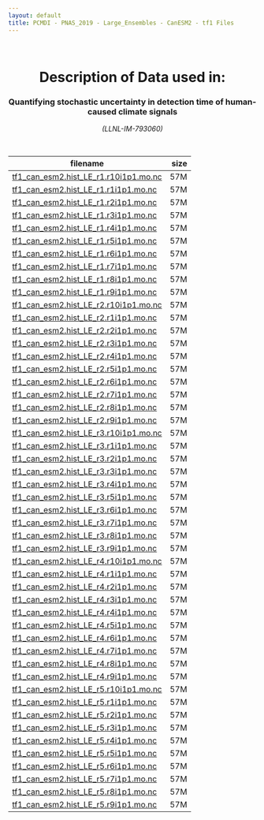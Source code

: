 ```yaml
---
layout: default
title: PCMDI - PNAS_2019 - Large_Ensembles - CanESM2 - tf1 Files
---
```


<br>
<center>
    <p>
        <h1>Description of Data used in:</h1>
        <h3>Quantifying stochastic uncertainty in detection time of human-caused climate signals</h3>
    </p>
    <p><em>(LLNL-IM-793060)</em></p>
</center>
<br>

filename | size
   ---   | ---:
[tf1_can_esm2.hist_LE_r1.r10i1p1.mo.nc](https://pcmdi.llnl.gov/climate-data/PNAS_2019/Large_Ensembles/CanESM2/tf1/tf1_can_esm2.hist_LE_r1.r10i1p1.mo.nc) | 57M
[tf1_can_esm2.hist_LE_r1.r1i1p1.mo.nc](https://pcmdi.llnl.gov/climate-data/PNAS_2019/Large_Ensembles/CanESM2/tf1/tf1_can_esm2.hist_LE_r1.r1i1p1.mo.nc) | 57M
[tf1_can_esm2.hist_LE_r1.r2i1p1.mo.nc](https://pcmdi.llnl.gov/climate-data/PNAS_2019/Large_Ensembles/CanESM2/tf1/tf1_can_esm2.hist_LE_r1.r2i1p1.mo.nc) | 57M
[tf1_can_esm2.hist_LE_r1.r3i1p1.mo.nc](https://pcmdi.llnl.gov/climate-data/PNAS_2019/Large_Ensembles/CanESM2/tf1/tf1_can_esm2.hist_LE_r1.r3i1p1.mo.nc) | 57M
[tf1_can_esm2.hist_LE_r1.r4i1p1.mo.nc](https://pcmdi.llnl.gov/climate-data/PNAS_2019/Large_Ensembles/CanESM2/tf1/tf1_can_esm2.hist_LE_r1.r4i1p1.mo.nc) | 57M
[tf1_can_esm2.hist_LE_r1.r5i1p1.mo.nc](https://pcmdi.llnl.gov/climate-data/PNAS_2019/Large_Ensembles/CanESM2/tf1/tf1_can_esm2.hist_LE_r1.r5i1p1.mo.nc) | 57M
[tf1_can_esm2.hist_LE_r1.r6i1p1.mo.nc](https://pcmdi.llnl.gov/climate-data/PNAS_2019/Large_Ensembles/CanESM2/tf1/tf1_can_esm2.hist_LE_r1.r6i1p1.mo.nc) | 57M
[tf1_can_esm2.hist_LE_r1.r7i1p1.mo.nc](https://pcmdi.llnl.gov/climate-data/PNAS_2019/Large_Ensembles/CanESM2/tf1/tf1_can_esm2.hist_LE_r1.r7i1p1.mo.nc) | 57M
[tf1_can_esm2.hist_LE_r1.r8i1p1.mo.nc](https://pcmdi.llnl.gov/climate-data/PNAS_2019/Large_Ensembles/CanESM2/tf1/tf1_can_esm2.hist_LE_r1.r8i1p1.mo.nc) | 57M
[tf1_can_esm2.hist_LE_r1.r9i1p1.mo.nc](https://pcmdi.llnl.gov/climate-data/PNAS_2019/Large_Ensembles/CanESM2/tf1/tf1_can_esm2.hist_LE_r1.r9i1p1.mo.nc) | 57M
[tf1_can_esm2.hist_LE_r2.r10i1p1.mo.nc](https://pcmdi.llnl.gov/climate-data/PNAS_2019/Large_Ensembles/CanESM2/tf1/tf1_can_esm2.hist_LE_r2.r10i1p1.mo.nc) | 57M
[tf1_can_esm2.hist_LE_r2.r1i1p1.mo.nc](https://pcmdi.llnl.gov/climate-data/PNAS_2019/Large_Ensembles/CanESM2/tf1/tf1_can_esm2.hist_LE_r2.r1i1p1.mo.nc) | 57M
[tf1_can_esm2.hist_LE_r2.r2i1p1.mo.nc](https://pcmdi.llnl.gov/climate-data/PNAS_2019/Large_Ensembles/CanESM2/tf1/tf1_can_esm2.hist_LE_r2.r2i1p1.mo.nc) | 57M
[tf1_can_esm2.hist_LE_r2.r3i1p1.mo.nc](https://pcmdi.llnl.gov/climate-data/PNAS_2019/Large_Ensembles/CanESM2/tf1/tf1_can_esm2.hist_LE_r2.r3i1p1.mo.nc) | 57M
[tf1_can_esm2.hist_LE_r2.r4i1p1.mo.nc](https://pcmdi.llnl.gov/climate-data/PNAS_2019/Large_Ensembles/CanESM2/tf1/tf1_can_esm2.hist_LE_r2.r4i1p1.mo.nc) | 57M
[tf1_can_esm2.hist_LE_r2.r5i1p1.mo.nc](https://pcmdi.llnl.gov/climate-data/PNAS_2019/Large_Ensembles/CanESM2/tf1/tf1_can_esm2.hist_LE_r2.r5i1p1.mo.nc) | 57M
[tf1_can_esm2.hist_LE_r2.r6i1p1.mo.nc](https://pcmdi.llnl.gov/climate-data/PNAS_2019/Large_Ensembles/CanESM2/tf1/tf1_can_esm2.hist_LE_r2.r6i1p1.mo.nc) | 57M
[tf1_can_esm2.hist_LE_r2.r7i1p1.mo.nc](https://pcmdi.llnl.gov/climate-data/PNAS_2019/Large_Ensembles/CanESM2/tf1/tf1_can_esm2.hist_LE_r2.r7i1p1.mo.nc) | 57M
[tf1_can_esm2.hist_LE_r2.r8i1p1.mo.nc](https://pcmdi.llnl.gov/climate-data/PNAS_2019/Large_Ensembles/CanESM2/tf1/tf1_can_esm2.hist_LE_r2.r8i1p1.mo.nc) | 57M
[tf1_can_esm2.hist_LE_r2.r9i1p1.mo.nc](https://pcmdi.llnl.gov/climate-data/PNAS_2019/Large_Ensembles/CanESM2/tf1/tf1_can_esm2.hist_LE_r2.r9i1p1.mo.nc) | 57M
[tf1_can_esm2.hist_LE_r3.r10i1p1.mo.nc](https://pcmdi.llnl.gov/climate-data/PNAS_2019/Large_Ensembles/CanESM2/tf1/tf1_can_esm2.hist_LE_r3.r10i1p1.mo.nc) | 57M
[tf1_can_esm2.hist_LE_r3.r1i1p1.mo.nc](https://pcmdi.llnl.gov/climate-data/PNAS_2019/Large_Ensembles/CanESM2/tf1/tf1_can_esm2.hist_LE_r3.r1i1p1.mo.nc) | 57M
[tf1_can_esm2.hist_LE_r3.r2i1p1.mo.nc](https://pcmdi.llnl.gov/climate-data/PNAS_2019/Large_Ensembles/CanESM2/tf1/tf1_can_esm2.hist_LE_r3.r2i1p1.mo.nc) | 57M
[tf1_can_esm2.hist_LE_r3.r3i1p1.mo.nc](https://pcmdi.llnl.gov/climate-data/PNAS_2019/Large_Ensembles/CanESM2/tf1/tf1_can_esm2.hist_LE_r3.r3i1p1.mo.nc) | 57M
[tf1_can_esm2.hist_LE_r3.r4i1p1.mo.nc](https://pcmdi.llnl.gov/climate-data/PNAS_2019/Large_Ensembles/CanESM2/tf1/tf1_can_esm2.hist_LE_r3.r4i1p1.mo.nc) | 57M
[tf1_can_esm2.hist_LE_r3.r5i1p1.mo.nc](https://pcmdi.llnl.gov/climate-data/PNAS_2019/Large_Ensembles/CanESM2/tf1/tf1_can_esm2.hist_LE_r3.r5i1p1.mo.nc) | 57M
[tf1_can_esm2.hist_LE_r3.r6i1p1.mo.nc](https://pcmdi.llnl.gov/climate-data/PNAS_2019/Large_Ensembles/CanESM2/tf1/tf1_can_esm2.hist_LE_r3.r6i1p1.mo.nc) | 57M
[tf1_can_esm2.hist_LE_r3.r7i1p1.mo.nc](https://pcmdi.llnl.gov/climate-data/PNAS_2019/Large_Ensembles/CanESM2/tf1/tf1_can_esm2.hist_LE_r3.r7i1p1.mo.nc) | 57M
[tf1_can_esm2.hist_LE_r3.r8i1p1.mo.nc](https://pcmdi.llnl.gov/climate-data/PNAS_2019/Large_Ensembles/CanESM2/tf1/tf1_can_esm2.hist_LE_r3.r8i1p1.mo.nc) | 57M
[tf1_can_esm2.hist_LE_r3.r9i1p1.mo.nc](https://pcmdi.llnl.gov/climate-data/PNAS_2019/Large_Ensembles/CanESM2/tf1/tf1_can_esm2.hist_LE_r3.r9i1p1.mo.nc) | 57M
[tf1_can_esm2.hist_LE_r4.r10i1p1.mo.nc](https://pcmdi.llnl.gov/climate-data/PNAS_2019/Large_Ensembles/CanESM2/tf1/tf1_can_esm2.hist_LE_r4.r10i1p1.mo.nc) | 57M
[tf1_can_esm2.hist_LE_r4.r1i1p1.mo.nc](https://pcmdi.llnl.gov/climate-data/PNAS_2019/Large_Ensembles/CanESM2/tf1/tf1_can_esm2.hist_LE_r4.r1i1p1.mo.nc) | 57M
[tf1_can_esm2.hist_LE_r4.r2i1p1.mo.nc](https://pcmdi.llnl.gov/climate-data/PNAS_2019/Large_Ensembles/CanESM2/tf1/tf1_can_esm2.hist_LE_r4.r2i1p1.mo.nc) | 57M
[tf1_can_esm2.hist_LE_r4.r3i1p1.mo.nc](https://pcmdi.llnl.gov/climate-data/PNAS_2019/Large_Ensembles/CanESM2/tf1/tf1_can_esm2.hist_LE_r4.r3i1p1.mo.nc) | 57M
[tf1_can_esm2.hist_LE_r4.r4i1p1.mo.nc](https://pcmdi.llnl.gov/climate-data/PNAS_2019/Large_Ensembles/CanESM2/tf1/tf1_can_esm2.hist_LE_r4.r4i1p1.mo.nc) | 57M
[tf1_can_esm2.hist_LE_r4.r5i1p1.mo.nc](https://pcmdi.llnl.gov/climate-data/PNAS_2019/Large_Ensembles/CanESM2/tf1/tf1_can_esm2.hist_LE_r4.r5i1p1.mo.nc) | 57M
[tf1_can_esm2.hist_LE_r4.r6i1p1.mo.nc](https://pcmdi.llnl.gov/climate-data/PNAS_2019/Large_Ensembles/CanESM2/tf1/tf1_can_esm2.hist_LE_r4.r6i1p1.mo.nc) | 57M
[tf1_can_esm2.hist_LE_r4.r7i1p1.mo.nc](https://pcmdi.llnl.gov/climate-data/PNAS_2019/Large_Ensembles/CanESM2/tf1/tf1_can_esm2.hist_LE_r4.r7i1p1.mo.nc) | 57M
[tf1_can_esm2.hist_LE_r4.r8i1p1.mo.nc](https://pcmdi.llnl.gov/climate-data/PNAS_2019/Large_Ensembles/CanESM2/tf1/tf1_can_esm2.hist_LE_r4.r8i1p1.mo.nc) | 57M
[tf1_can_esm2.hist_LE_r4.r9i1p1.mo.nc](https://pcmdi.llnl.gov/climate-data/PNAS_2019/Large_Ensembles/CanESM2/tf1/tf1_can_esm2.hist_LE_r4.r9i1p1.mo.nc) | 57M
[tf1_can_esm2.hist_LE_r5.r10i1p1.mo.nc](https://pcmdi.llnl.gov/climate-data/PNAS_2019/Large_Ensembles/CanESM2/tf1/tf1_can_esm2.hist_LE_r5.r10i1p1.mo.nc) | 57M
[tf1_can_esm2.hist_LE_r5.r1i1p1.mo.nc](https://pcmdi.llnl.gov/climate-data/PNAS_2019/Large_Ensembles/CanESM2/tf1/tf1_can_esm2.hist_LE_r5.r1i1p1.mo.nc) | 57M
[tf1_can_esm2.hist_LE_r5.r2i1p1.mo.nc](https://pcmdi.llnl.gov/climate-data/PNAS_2019/Large_Ensembles/CanESM2/tf1/tf1_can_esm2.hist_LE_r5.r2i1p1.mo.nc) | 57M
[tf1_can_esm2.hist_LE_r5.r3i1p1.mo.nc](https://pcmdi.llnl.gov/climate-data/PNAS_2019/Large_Ensembles/CanESM2/tf1/tf1_can_esm2.hist_LE_r5.r3i1p1.mo.nc) | 57M
[tf1_can_esm2.hist_LE_r5.r4i1p1.mo.nc](https://pcmdi.llnl.gov/climate-data/PNAS_2019/Large_Ensembles/CanESM2/tf1/tf1_can_esm2.hist_LE_r5.r4i1p1.mo.nc) | 57M
[tf1_can_esm2.hist_LE_r5.r5i1p1.mo.nc](https://pcmdi.llnl.gov/climate-data/PNAS_2019/Large_Ensembles/CanESM2/tf1/tf1_can_esm2.hist_LE_r5.r5i1p1.mo.nc) | 57M
[tf1_can_esm2.hist_LE_r5.r6i1p1.mo.nc](https://pcmdi.llnl.gov/climate-data/PNAS_2019/Large_Ensembles/CanESM2/tf1/tf1_can_esm2.hist_LE_r5.r6i1p1.mo.nc) | 57M
[tf1_can_esm2.hist_LE_r5.r7i1p1.mo.nc](https://pcmdi.llnl.gov/climate-data/PNAS_2019/Large_Ensembles/CanESM2/tf1/tf1_can_esm2.hist_LE_r5.r7i1p1.mo.nc) | 57M
[tf1_can_esm2.hist_LE_r5.r8i1p1.mo.nc](https://pcmdi.llnl.gov/climate-data/PNAS_2019/Large_Ensembles/CanESM2/tf1/tf1_can_esm2.hist_LE_r5.r8i1p1.mo.nc) | 57M
[tf1_can_esm2.hist_LE_r5.r9i1p1.mo.nc](https://pcmdi.llnl.gov/climate-data/PNAS_2019/Large_Ensembles/CanESM2/tf1/tf1_can_esm2.hist_LE_r5.r9i1p1.mo.nc) | 57M